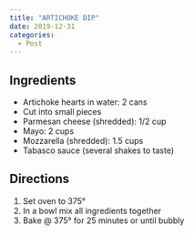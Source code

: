```yaml
---
title: "ARTICHOKE DIP"
date: 2019-12-31
categories:
  - Post
---
```



## Ingredients
* Artichoke hearts in water:  2 cans
* Cut into small pieces
* Parmesan cheese (shredded):  1/2 cup
* Mayo: 2 cups
* Mozzarella (shredded):  1.5 cups
* Tabasco sauce (several shakes to taste)


## Directions

1. Set oven to 375°
2. In a bowl mix all ingredients together
3. Bake @ 375° for 25 minutes or until bubbly

